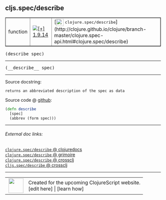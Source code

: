 ## cljs.spec/describe



 <table border="1">
<tr>
<td>function</td>
<td><a href="https://github.com/cljsinfo/cljs-api-docs/tree/1.9.14"><img valign="middle" alt="[+] 1.9.14" title="Added in 1.9.14" src="https://img.shields.io/badge/+-1.9.14-lightgrey.svg"></a> </td>
<td>
[<img height="24px" valign="middle" src="http://i.imgur.com/1GjPKvB.png"> <samp>clojure.spec/describe</samp>](http://clojure.github.io/clojure/branch-master/clojure.spec-api.html#clojure.spec/describe)
</td>
</tr>
</table>

<samp>(describe spec)</samp><br>

---

 <samp>
(__describe__ spec)<br>
</samp>

---





Source docstring:

```
returns an abbreviated description of the spec as data
```


Source code @ [github]():

```clj
(defn describe
  [spec]
  (abbrev (form spec)))
```

<!--
Repo - tag - source tree - lines:

 <pre>

</pre>

-->

---



###### External doc links:

[`clojure.spec/describe` @ clojuredocs](http://clojuredocs.org/clojure.spec/describe)<br>
[`clojure.spec/describe` @ grimoire](http://conj.io/store/v1/org.clojure/clojure/1.7.0-beta3/clj/clojure.spec/describe/)<br>
[`clojure.spec/describe` @ crossclj](http://crossclj.info/fun/clojure.spec/describe.html)<br>
[`cljs.spec/describe` @ crossclj](http://crossclj.info/fun/cljs.spec.cljs/describe.html)<br>

---

 <table>
<tr><td>
<img valign="middle" align="right" width="48px" src="http://i.imgur.com/Hi20huC.png">
</td><td>
Created for the upcoming ClojureScript website.<br>
[edit here] | [learn how]
</td></tr></table>

[edit here]:https://github.com/cljsinfo/cljs-api-docs/blob/master/cljsdoc/cljs.spec/describe.cljsdoc
[learn how]:https://github.com/cljsinfo/cljs-api-docs/wiki/cljsdoc-files

<!--

This information was too distracting to show to readers, but I'll leave it
commented here since it is helpful to:

- pretty-print the data used to generate this document
- and show how to retrieve that data



The API data for this symbol:

```clj
{:ns "cljs.spec",
 :name "describe",
 :signature ["[spec]"],
 :name-encode "describe",
 :history [["+" "1.9.14"]],
 :type "function",
 :clj-equiv {:full-name "clojure.spec/describe",
             :url "http://clojure.github.io/clojure/branch-master/clojure.spec-api.html#clojure.spec/describe"},
 :full-name-encode "cljs.spec/describe",
 :source {:code "(defn describe\n  [spec]\n  (abbrev (form spec)))",
          :title "Source code",
          :repo "clojurescript",
          :tag "r1.9.14",
          :filename "src/main/cljs/cljs/spec.cljs",
          :lines [131 134],
          :url "https://github.com/clojure/clojurescript/blob/r1.9.14/src/main/cljs/cljs/spec.cljs#L131-L134"},
 :usage ["(describe spec)"],
 :full-name "cljs.spec/describe",
 :docstring "returns an abbreviated description of the spec as data",
 :cljsdoc-url "https://github.com/cljsinfo/cljs-api-docs/blob/master/cljsdoc/cljs.spec/describe.cljsdoc"}

```

Retrieve the API data for this symbol:

```clj
;; from Clojure REPL
(require '[clojure.edn :as edn])
(-> (slurp "https://raw.githubusercontent.com/cljsinfo/cljs-api-docs/catalog/cljs-api.edn")
    (edn/read-string)
    (get-in [:symbols "cljs.spec/describe"]))
```

-->
